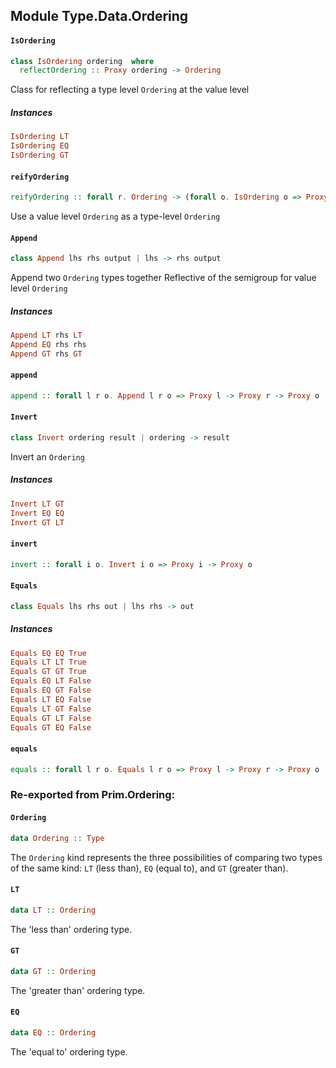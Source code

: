 ## Module Type.Data.Ordering

#### `IsOrdering`

``` purescript
class IsOrdering ordering  where
  reflectOrdering :: Proxy ordering -> Ordering
```

Class for reflecting a type level `Ordering` at the value level

##### Instances
``` purescript
IsOrdering LT
IsOrdering EQ
IsOrdering GT
```

#### `reifyOrdering`

``` purescript
reifyOrdering :: forall r. Ordering -> (forall o. IsOrdering o => Proxy o -> r) -> r
```

Use a value level `Ordering` as a type-level `Ordering`

#### `Append`

``` purescript
class Append lhs rhs output | lhs -> rhs output
```

Append two `Ordering` types together
Reflective of the semigroup for value level `Ordering`

##### Instances
``` purescript
Append LT rhs LT
Append EQ rhs rhs
Append GT rhs GT
```

#### `append`

``` purescript
append :: forall l r o. Append l r o => Proxy l -> Proxy r -> Proxy o
```

#### `Invert`

``` purescript
class Invert ordering result | ordering -> result
```

Invert an `Ordering`

##### Instances
``` purescript
Invert LT GT
Invert EQ EQ
Invert GT LT
```

#### `invert`

``` purescript
invert :: forall i o. Invert i o => Proxy i -> Proxy o
```

#### `Equals`

``` purescript
class Equals lhs rhs out | lhs rhs -> out
```

##### Instances
``` purescript
Equals EQ EQ True
Equals LT LT True
Equals GT GT True
Equals EQ LT False
Equals EQ GT False
Equals LT EQ False
Equals LT GT False
Equals GT LT False
Equals GT EQ False
```

#### `equals`

``` purescript
equals :: forall l r o. Equals l r o => Proxy l -> Proxy r -> Proxy o
```


### Re-exported from Prim.Ordering:

#### `Ordering`

``` purescript
data Ordering :: Type
```

The `Ordering` kind represents the three possibilities of comparing two
types of the same kind: `LT` (less than), `EQ` (equal to), and
`GT` (greater than).

#### `LT`

``` purescript
data LT :: Ordering
```

The 'less than' ordering type.

#### `GT`

``` purescript
data GT :: Ordering
```

The 'greater than' ordering type.

#### `EQ`

``` purescript
data EQ :: Ordering
```

The 'equal to' ordering type.

